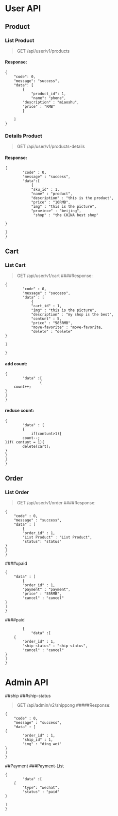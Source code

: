 # User API
## Product
### List Product
>GET /api/user/v1/products
#### Response:
```
{
    "code": 0,
    "message": "success",
    "data": [
        {
            "product_id": 1,
            "name": "phone",
	    "description" : "miaoshu",
	    "price" : "RMB"
        }
		
    ]
}
```

### Details Product
>GET /api/user/v1/products-details
#### Response:
```
{
		"code" : 0,
		"message" : "success",
		"data":[
			{
			"sku_id" : 1,
			"name" : "product",
			"description" : "this is the product",
			"price" : "10RMB",
			"img" : "this is the picture",
			"province" : "beijing",
			 "shop" : "the CHINA best shop"

}
		
]
}
```


## Cart
### List Cart
>GET /api/user/v1/cart
####Response:
```
{
		"code" : 0,
		"message" : "success",
		"data" : [
			{
			"cart_id" : 1,
			"img" : "this is the picture",
			"description" : "my shop is the best",
			"contunt" : 5,
			"price" : "585RMB",
			"move-favorite" : "move-favorite,
			"delete" : "delete" 
}
	
]

}

```
#### add count:
```
{
		"data" :[
				{
	count++;
}
]
}
```

#### reduce count:
```
{
		"data" : [
		{
			if(contunt>1){
		count--;
}if( contunt = 1){
		delete(cart);
}
}
]
}

```



## Order
### List Order
>GET /api/user/v1/order
####Response:
```
{
	"code" : 0,
	"message" : "success",
	"data" : [
		{
		"order_id" : 1,
		"List Product" : "List Product",
		"status": "status"
}
]
}
```
####upaid
```
{
	"data" : [
		{
		"order_id" : 1,
		"payment" : "payment",
		"price" : "55RMB",
		"cancel" : "cancel"
}
]
}
```

####paid
```
		{
			"data" :[
	{
		"order_id" : 1,
		"ship-status" : "ship-status",
		"cancel" : "cancel"
}
]
}
```

# Admin API
##ship
###ship-status
>GET /api/admin/v2/shippong
#####Response:
```
{
	"code" : 0,
	"message" : "success",
	"data" : [
{
		"order_id" : 1,
		"ship_id" : 1,
		"img" : "ding wei"
}
]
}
```



##Payment
###Payment-List
```
{
		"data" :[
	{
		"type": "wechat",
		"status" : "paid"
}

]
}
```
